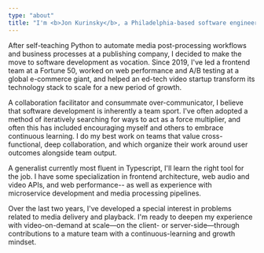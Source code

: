 ```yaml
---
type: "about"
title: "I'm <b>Jon Kurinsky</b>, a Philadelphia-based software engineer."
---
```


<p>After self-teaching Python to automate media post-processing workflows and business processes at a publishing company, I decided to make the move to software development as vocation. Since 2019, I've led a frontend team at a Fortune 50, worked on web performance and A/B testing at a global e-commerce giant, and helped an ed-tech video startup transform its technology stack to scale for a new period of growth.</p>

<p>A collaboration facilitator and consummate over-communicator, I believe that software development is inherently a team sport. I've often adopted a method of iteratively searching for ways to act as a force multiplier, and often this has included encouraging myself and others to embrace continuous learning. I do my best work on teams that value cross-functional, deep collaboration, and which organize their work around user outcomes alongside team output.</p>

<p>A generalist currently most fluent in Typescript, I'll learn the right tool for the job. I have some specialization in frontend architecture, web audio and video APIs, and web performance-- as well as experience with microservice development and media processing pipelines.</p>

<p>Over the last two years, I've developed a special interest in problems related to media delivery and playback. I'm ready to deepen my experience with video-on-demand at scale—on the client- or server-side—through contributions to a mature team with a continuous-learning and growth mindset.</p>
